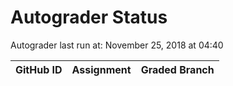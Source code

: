 # Autograder Status
Autograder last run at: November 25, 2018 at 04:40

| GitHub ID | Assignment | Graded Branch |
|-----------|------------|---------------|
